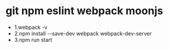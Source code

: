 # git npm eslint webpack moonjs

+ 1.webpack -v
+ 2.npm install --save-dev webpack webpack-dev-server
+ 3.npm run start

